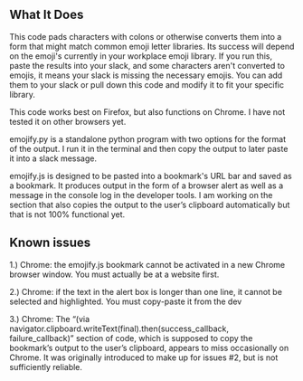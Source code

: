## What It Does

This code pads characters with colons or otherwise converts them into a form that might match common emoji letter libraries.  Its success will depend on the emoji's currently in your workplace emoji library. If you run this, paste the results into your slack, and some characters aren't converted to emojis, it means your slack is missing the necessary emojis.  You can add them to your slack or pull down this code and modify it to fit your specific library. 

This code works best on Firefox, but also functions on Chrome. I have not tested it on other browsers yet.

emojify.py is a standalone python program with two options for the format of the output. I run it in the terminal and then copy the output to later paste it into a slack message.
 
emojify.js is designed to be pasted into a bookmark's URL bar and saved as a bookmark. It produces output in the form of a browser alert as well as a message in the console log in the developer tools. I am working on the section that also copies the output to the user’s clipboard automatically but that is not 100% functional yet. 
 
  
  ## Known issues 
  
1.) Chrome: the emojify.js bookmark cannot be activated in a new Chrome browser window. You must actually be at a website first. 

2.) Chrome: if the text in the alert box is longer than one line, it cannot be selected and highlighted. You must copy-paste it from the dev 

3.) Chrome: The “(via navigator.clipboard.writeText(final).then(success_callback, failure_callback)” section of code, which is supposed to copy the bookmark’s output to the user’s clipboard, appears to miss occasionally on Chrome. It was originally introduced to make up for issues #2, but is not sufficiently reliable.

